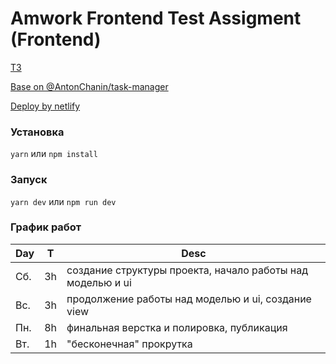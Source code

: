 # Amwork Frontend Test Assigment (Frontend)

[ТЗ](https://docs.google.com/document/d/11J2nOxfDjrD8el-T2FZkHXjb4EkcH6ykvw5zCpZeQis/edit)

[Base on @AntonChanin/task-manager](https://github.com/AntonChanin/task-manager/tree/develop)

[Deploy by netlify](https://effervescent-hamster-9c99fa.netlify.app/)

### Установка

`yarn` или `npm install`

### Запуск

`yarn dev` или `npm run dev`


### График работ

| Day | T  | Desc                                                        |
|-----|----|-------------------------------------------------------------|
| Сб. | 3h | создание структуры проекта, начало работы над моделью и ui  |
| Вс. | 3h | продолжение работы над моделью и ui, создание view          |
| Пн. | 8h | финальная верстка и полировка, публикация                   |
| Вт. | 1h | "бесконечная" прокрутка
